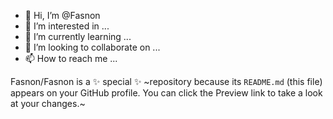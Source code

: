 - 👋 Hi, I’m @Fasnon
- 👀 I’m interested in ...
- 🌱 I’m currently learning ...
- 💞️ I’m looking to collaborate on ...
- 📫 How to reach me ...

Fasnon/Fasnon is a ✨ special ✨ ~repository because its `README.md` (this file) appears on your GitHub profile.
You can click the Preview link to take a look at your changes.~
